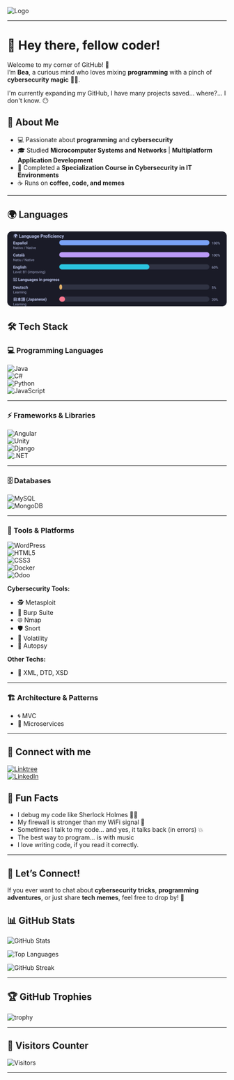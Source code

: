 
![Logo](https://dev-to-uploads.s3.amazonaws.com/uploads/articles/th5xamgrr6se0x5ro4g6.png)



---

# 👋 Hey there, fellow coder!  

Welcome to my corner of GitHub! 🎉  
I’m **Bea**, a curious mind who loves mixing **programming** with a pinch of **cybersecurity magic** 🔐✨.  

I'm currently expanding my GitHub, I have many projects saved... where?... I don't know. 😶

## 🚀 About Me  
- 💻 Passionate about **programming** and **cybersecurity**  
- 🎓 Studied **Microcomputer Systems and Networks** | **Multiplatform Application Development**  
- 🔐 Completed a **Specialization Course in Cybersecurity in IT Environments**  
- ☕ Runs on **coffee, code, and memes**  

---

## 🌍 Languages
![Language proficiency](https://github.com/Beacm/languageBars/blob/main/language-bars_tokyonight_auto.svg)

## 🛠️ Tech Stack  

### 💻 Programming Languages  
![Java](https://img.shields.io/badge/Java-ED8B00?style=for-the-badge&logo=openjdk&logoColor=white)  
![C#](https://img.shields.io/badge/C%23-239120?style=for-the-badge&logo=c-sharp&logoColor=white)  
![Python](https://img.shields.io/badge/Python-3776AB?style=for-the-badge&logo=python&logoColor=white)  
![JavaScript](https://img.shields.io/badge/JavaScript-F7DF1E?style=for-the-badge&logo=javascript&logoColor=black)  


---

### ⚡ Frameworks & Libraries  
![Angular](https://img.shields.io/badge/Angular-DD0031?style=for-the-badge&logo=angular&logoColor=white)  
![Unity](https://img.shields.io/badge/Unity-100000?style=for-the-badge&logo=unity&logoColor=white)  
![Django](https://img.shields.io/badge/Django-092E20?style=for-the-badge&logo=django&logoColor=white)  
![.NET](https://img.shields.io/badge/.NET-512BD4?style=for-the-badge&logo=dotnet&logoColor=white)  

---

### 🗄️ Databases  
![MySQL](https://img.shields.io/badge/MySQL-005C84?style=for-the-badge&logo=mysql&logoColor=white)  
![MongoDB](https://img.shields.io/badge/MongoDB-4EA94B?style=for-the-badge&logo=mongodb&logoColor=white)  

---

### 🔧 Tools & Platforms  
![WordPress](https://img.shields.io/badge/WordPress-21759B?style=for-the-badge&logo=wordpress&logoColor=white)  
![HTML5](https://img.shields.io/badge/HTML5-E34F26?style=for-the-badge&logo=html5&logoColor=white)  
![CSS3](https://img.shields.io/badge/CSS3-1572B6?style=for-the-badge&logo=css3&logoColor=white)  
![Docker](https://img.shields.io/badge/Docker-2496ED?style=for-the-badge&logo=docker&logoColor=white)  
![Odoo](https://img.shields.io/badge/Odoo-714B67?style=for-the-badge&logo=odoo&logoColor=white)  

**Cybersecurity Tools:**  
- 🕵️ Metasploit  
- 🧪 Burp Suite  
- 🌐 Nmap  
- 🛡️ Snort  
- 🧠 Volatility  
- 🔎 Autopsy  

**Other Techs:**  
- 📄 XML, DTD, XSD  

---

### 🏗️ Architecture & Patterns  
- 🌀 MVC  
- 🔗 Microservices  

---
## 🔗 Connect with me  

[![Linktree](https://img.shields.io/badge/Linktree-39E09B?style=for-the-badge&logo=linktree&logoColor=white)](https://linktr.ee/beacondemar)  
[![LinkedIn](https://img.shields.io/badge/LinkedIn-0077B5?style=for-the-badge&logo=linkedin&logoColor=white)](https://www.linkedin.com/in/bea-conde/)

## 🎉 Fun Facts  
- I debug my code like Sherlock Holmes 🕵️‍♀️  
- My firewall is stronger than my WiFi signal 📡  
- Sometimes I talk to my code… and yes, it talks back (in errors) 💥  
- The best way to program... is with music
- I love writing code, if you read it correctly.
---

## 🌟 Let’s Connect!  
If you ever want to chat about **cybersecurity tricks**, **programming adventures**, or just share **tech memes**, feel free to drop by! 🚀  
## 📊 GitHub Stats  

![GitHub Stats](https://github-readme-stats.vercel.app/api?username=Beacm&show_icons=true&theme=tokyonight)  

![Top Languages](https://github-readme-stats.vercel.app/api/top-langs/?username=Beacm&layout=compact&theme=tokyonight)  

![GitHub Streak](https://github-readme-streak-stats.herokuapp.com/?user=Beacm&theme=tokyonight)  

---

## 🏆 GitHub Trophies  

![trophy](https://github-profile-trophy.vercel.app/?username=Beacm&theme=tokyonight&no-frame=true&no-bg=true&margin-w=15)  

---

## 👀 Visitors Counter  

![Visitors](https://komarev.com/ghpvc/?username=Beacm&color=blueviolet&style=for-the-badge)  

---
